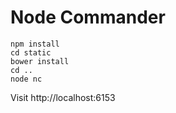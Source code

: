 # Node Commander

```
npm install
cd static
bower install
cd ..
node nc
```

Visit http://localhost:6153
